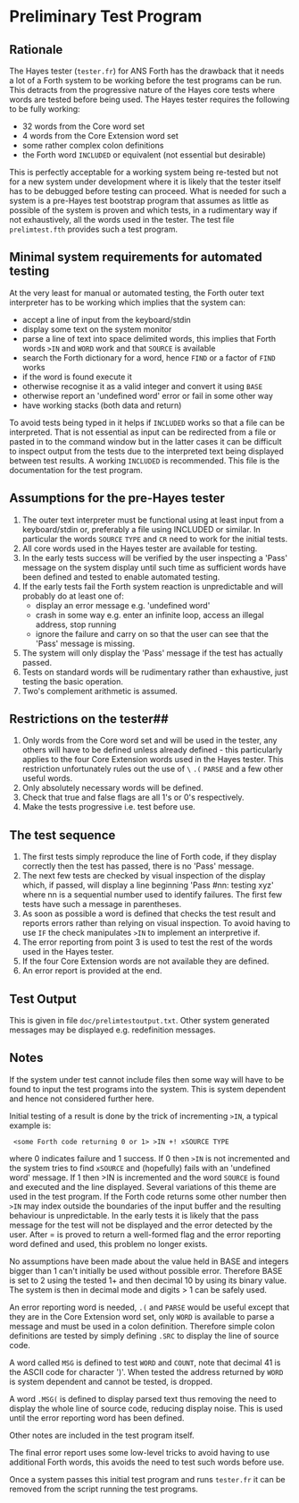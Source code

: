 #  Preliminary Test Program #

##  Rationale ##

The Hayes tester (`tester.fr`) for ANS Forth has the drawback that it needs a lot  of a Forth system to be working before the test programs can be run. This detracts from the progressive nature of the Hayes core tests where words are tested before being used. The Hayes tester requires the following to be fully working:

- 32 words from the Core word set
- 4 words from the Core Extension word set
- some rather complex colon definitions
- the Forth word `INCLUDED` or equivalent (not essential but desirable)

This is perfectly acceptable for a working system being re-tested but not for a new system under development where it is likely that the tester itself has to be debugged before testing can proceed. What is needed for such a system is a pre-Hayes test bootstrap program that assumes as little as possible of the system is proven and which tests, in a rudimentary way if not exhaustively, all the words used in the tester. The test file `prelimtest.fth` provides such a test program.

##  Minimal system requirements for automated testing ##

At the very least for manual or automated testing, the Forth outer text interpreter has to be working which implies that the system can:

-    accept a line of input from the keyboard/stdin
-    display some text on the system monitor
-    parse a line of text into space delimited words, this implies that Forth words `>IN` and `WORD` work and that `SOURCE` is available
-    search the Forth dictionary for a word, hence `FIND` or a factor of `FIND` works
-    if the word is found execute it
-    otherwise recognise it as a valid integer and convert it using `BASE`
-    otherwise report an 'undefined word' error or fail in some other way
-    have working stacks (both data and return)
 
To avoid tests being typed in it helps if `INCLUDED` works so that a file can be interpreted. That is not essential as input can be redirected from a file or pasted in to the command window but in the latter cases it can be difficult to inspect output from the tests due to the interpreted text being displayed between test results. A working `INCLUDED` is recommended. This file is the documentation for the test program.

##  Assumptions for the pre-Hayes tester ##

1. The outer text interpreter must be functional using at least input from a keyboard/stdin or, preferably a file using INCLUDED or similar. In particular the words `SOURCE` `TYPE` and `CR` need to work for the initial tests. 
2. All core words used in the Hayes tester are available for testing. 
3. In the early tests success will be verified by the user inspecting a 'Pass' message on the  system display until such time as sufficient words have been defined and tested to enable  automated testing. 
4. If the early tests fail the Forth system reaction is unpredictable and will probably do at least one of: 
	- 	display an error message e.g. 'undefined word'
	- 	crash in some way e.g. enter an infinite loop, access an illegal address, stop running
	- 	ignore the failure and carry on so that the user can see that the 'Pass' message is missing.
1. The system will only display the 'Pass' message if the test has actually passed.
2. Tests on standard words will be rudimentary rather than exhaustive, just testing the basic operation.
2. Two's complement arithmetic is assumed.

## Restrictions on the tester##

1. Only words from the Core word set and will be used in the tester, any others will have to be defined unless already defined - this particularly applies to the four Core Extension words used in the Hayes tester. This restriction unfortunately rules out the use of `\` `.(` `PARSE` and a few other useful words.
2. Only absolutely necessary words will be defined.
3. Check that true and false flags are all 1's or 0's respectively.
4. Make the tests progressive i.e. test before use.


## The test sequence ##

1. The first tests simply reproduce the line of Forth code, if they display correctly then the test has passed, there is no 'Pass' message.
2. The next few tests are checked by visual inspection of the display which, if passed, will display a line beginning 'Pass #nn: testing xyz' where nn is a sequential number used to identify failures. The first few tests have such a message in parentheses.
3. As soon as possible a word is defined that checks the test result and reports errors rather than relying on visual inspection. To avoid having to use `IF` the check manipulates `>IN` to implement an interpretive if.
4. The error reporting from point 3 is used to test the rest of the words used in the Hayes tester.
5. If the four Core Extension words are not available they are defined.
6. An error report is provided at the end.

## Test Output ##

This is given in file `doc/prelimtestoutput.txt`. Other system generated messages may be displayed e.g. redefinition messages. 

## Notes ##

If the system under test cannot include files then some way will have to be found to input the test programs into the system. This is system dependent and hence not considered further here.

Initial testing of a result is done by the trick of incrementing `>IN`, a typical example is:
 
     <some Forth code returning 0 or 1> >IN +! xSOURCE TYPE
 
where 0 indicates failure and 1 success. If 0 then `>IN` is not incremented and the system tries to find `xSOURCE` and (hopefully) fails with an 'undefined word' message. If 1 then >IN is incremented and the word `SOURCE` is found and executed and the line displayed. Several variations of this theme are used in the test program. If the Forth code returns some other number then `>IN` may index outside the boundaries of the input buffer and the resulting behaviour is unpredictable. In the early tests it is likely that the pass message for the test will not be displayed and the error detected by the user. After = is proved to return a well-formed flag and the error reporting word defined and used, this problem no longer exists.
 
No assumptions have been made about the value held in BASE and integers bigger than 1 can't initially be used without possible error. Therefore BASE is set to 2 using the tested 1+ and then decimal 10 by using its binary value. The system is then in decimal mode and digits > 1 can be safely used.

An error reporting word is needed, `.(` and `PARSE` would be useful except that they are in the Core Extension word set, only `WORD` is available to parse a message and must be used in a colon definition. Therefore simple colon definitions are tested by simply defining `.SRC` to display the line of source code.

A word called `MSG` is defined to test `WORD` and `COUNT`, note that decimal 41 is the ASCII code for character ')'. When tested the address returned by `WORD` is system dependent and cannot be tested, is dropped.

A word `.MSG(` is defined to display parsed text thus removing the need to display the whole line of source code, reducing display noise. This is used until the error reporting word has been defined.

Other notes are included in the test program itself.

The final error report uses some low-level tricks to avoid having to use additional Forth words, this avoids the need to test such words before use.

Once a system passes this initial test program and runs `tester.fr` it can be removed from the script running the test programs. 

